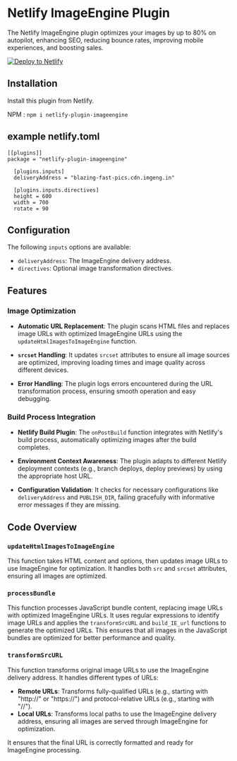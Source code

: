 # Netlify ImageEngine Plugin

The Netlify ImageEngine plugin optimizes your images by up to 80% on autopilot,
enhancing SEO, reducing bounce rates, improving mobile experiences, and boosting
sales.

[![Deploy to Netlify](https://www.netlify.com/img/deploy/button.svg)](https://app.netlify.com/integration/start/deploy?repository=https://github.com/imgeng/netlify-imagengine-demo-app)

## Installation

Install this plugin from Netlify.

NPM : `npm i netlify-plugin-imageengine`

## example netlify.toml

```
[[plugins]]
package = "netlify-plugin-imageengine"

  [plugins.inputs]
  deliveryAddress = "blazing-fast-pics.cdn.imgeng.in"

  [plugins.inputs.directives]
  height = 600
  width = 700
  rotate = 90
```

## Configuration

The following `inputs` options are available:

- `deliveryAddress`: The ImageEngine delivery address.
- `directives`: Optional image transformation directives.

## Features

### Image Optimization

- **Automatic URL Replacement**: The plugin scans HTML files and replaces image
  URLs with optimized ImageEngine URLs using the `updateHtmlImagesToImageEngine`
  function.
- **`srcset` Handling**: It updates `srcset` attributes to ensure all image
  sources are optimized, improving loading times and image quality across
  different devices.

- **Error Handling**: The plugin logs errors encountered during the URL
  transformation process, ensuring smooth operation and easy debugging.

### Build Process Integration

- **Netlify Build Plugin**: The `onPostBuild` function integrates with Netlify's
  build process, automatically optimizing images after the build completes.

- **Environment Context Awareness**: The plugin adapts to different Netlify
  deployment contexts (e.g., branch deploys, deploy previews) by using the
  appropriate host URL.

- **Configuration Validation**: It checks for necessary configurations like
  `deliveryAddress` and `PUBLISH_DIR`, failing gracefully with informative error
  messages if they are missing.

## Code Overview

### `updateHtmlImagesToImageEngine`

This function takes HTML content and options, then updates image URLs to use
ImageEngine for optimization. It handles both `src` and `srcset` attributes,
ensuring all images are optimized.

### `processBundle`

This function processes JavaScript bundle content, replacing image URLs with optimized ImageEngine URLs. It uses regular expressions to identify image URLs and applies the `transformSrcURL` and `build_IE_url` functions to generate the optimized URLs. This ensures that all images in the JavaScript bundles are optimized for better performance and quality.

### `transformSrcURL`

This function transforms original image URLs to use the ImageEngine delivery
address. It handles different types of URLs:

- **Remote URLs**: Transforms fully-qualified URLs (e.g., starting with
  "http://" or "https://") and protocol-relative URLs (e.g., starting with
  "//").
- **Local URLs**: Transforms local paths to use the ImageEngine delivery
  address, ensuring all images are served through ImageEngine for optimization.

It ensures that the final URL is correctly formatted and ready for ImageEngine
processing.
